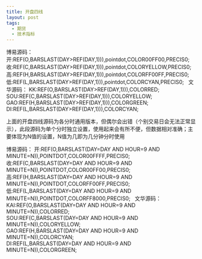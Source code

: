 ```yaml
---
title: 开盘四线
layout: post
tags:
  - 期货
  - 技术指标
---
```


博易源码：
开:REF(O,BARSLAST(DAY\>REF(DAY,1))),pointdot,COLOR00FF00,PRECIS0;  
收:REF(C,BARSLAST(DAY\>REF(DAY,1))),pointdot,COLORYELLOW,PRECIS0;  
高:REF(H,BARSLAST(DAY\>REF(DAY,1))),pointdot,COLORFF00FF,PRECIS0;  
低:REF(L,BARSLAST(DAY\>REF(DAY,1))),pointdot,COLORCYAN,PRECIS0;
 
文华源码：
KK:REF(O,BARSLAST(DAY\>REF(DAY,1))),COLORRED;  
SOU:REF(C,BARSLAST(DAY\>REF(DAY,1))),COLORYELLOW;  
GAO:REF(H,BARSLAST(DAY\>REF(DAY,1))),COLORGREEN;  
DI:REF(L,BARSLAST(DAY\>REF(DAY,1))),COLORCYAN;

上面的开盘四线源码为各分时通用版本，但偶尔会出错（个别交易日会无法正常显示），此段源码为单个分时独立设置，使用起来会有所不便，但数据相对准确；主要体现为N值的设置，N值为几即为几分钟分时使用

博易源码：
开:REF(O,BARSLAST(DAY=DAY AND HOUR=9 AND MINUTE=N)),POINTDOT,COLOR00FFFF,PRECIS0;  
收:REF(C,BARSLAST(DAY=DAY AND HOUR=9 AND MINUTE=N)),POINTDOT,COLOR00FF00,PRECIS0;  
高:REF(H,BARSLAST(DAY=DAY AND HOUR=9 AND MINUTE=N)),POINTDOT,COLORFF00FF,PRECIS0;  
低:REF(L,BARSLAST(DAY=DAY AND HOUR=9 AND MINUTE=N)),POINTDOT,COLORFF8000,PRECIS0;
 
文华源码：
KAI:REF(O,BARSLAST(DAY=DAY AND HOUR=9 AND MINUTE=N)),COLORRED;  
SOU:REF(C,BARSLAST(DAY=DAY AND HOUR=9 AND MINUTE=N)),COLORYELLOW;  
GAO:REF(H,BARSLAST(DAY=DAY AND HOUR=9 AND MINUTE=N)),COLORCYAN;  
DI:REF(L,BARSLAST(DAY=DAY AND HOUR=9 AND MINUTE=N)),COLORGREEN;
